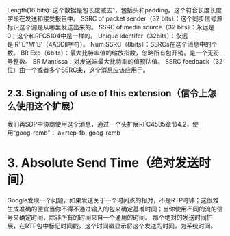 Length(16 bits): 这个数据是包长度减去1，包括头和padding。这个符合长度长度字段在发送和接受报告中。
SSRC of packet sender（32 bits）：这个同步信号源标识这个源是从哪里发送出来的。
SSRC of media source（32 bits）：永远是0；这个和RFC5104中是一样的。
Unique identifer（32bits）：永远是‘R’‘E’‘M’‘B’（4ASCII字符）。
Num SSRC（8bits）：SSRCs在这个消息中的个数。
BR Exp（6bits）：最大比特率值的缩放指数，忽略所有包开销。是一个无符号整数。
BR Mantissa：对发送端最大比特率的值预估值。
SSRC feedback（32位）由一个或者多个SSRC条，这个消息应该应用于。
## 2.3. Signaling of use of this extension（信令上怎么使用这个扩展）
我们再SDP中协商使用这个消息，通过一个头扩展RFC4585章节4.2，使用“goog-remb”：
a=rtcp-fb:<payload type> goog-remb
# 3. Absolute Send Time（绝对发送时间）
Google发现一个问题，如果发送关于一个时间点的相对，不是RTP时钟；这很难生成准确的便宜当你不得不通过输入的包来确定基准时间；当你使用不同的流的信号来确定时间，除非所有的时间来自一个通用的时间。
那个绝对的发送时间扩展，在RTP包中标记时间戳，这个时间戳显示将这个发送的时间，为系统时间。